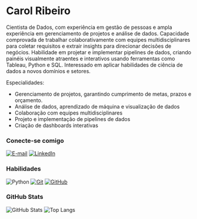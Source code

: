 # Carol Ribeiro
Cientista de Dados, com experiência em gestão de pessoas e ampla experiência em gerenciamento de projetos e análise de dados. Capacidade comprovada de trabalhar colaborativamente com equipes multidisciplinares para coletar requisitos e extrair insights para direcionar decisões de negócios. Habilidade em projetar e implementar pipelines de dados, criando painéis visualmente atraentes e interativos usando ferramentas como Tableau, Python e SQL. Interessado em aplicar habilidades de ciência de dados a novos domínios e setores.

Especialidades:
+ Gerenciamento de projetos, garantindo cumprimento de metas, prazos e orçamento.
+ Análise de dados, aprendizado de máquina e visualização de dados
+ Colaboração com equipes multidisciplinares
+ Projeto e implementação de pipelines de dados
+ Criação de dashboards interativas

### Conecte-se comigo
[![E-mail](https://img.shields.io/badge/-Email-000?style=for-the-badge&logo=microsoft-outlook&logoColor=E94D5F)](mailto:carolribeirodev@gmail.com)
[![LinkedIn](https://img.shields.io/badge/-LinkedIn-000?style=for-the-badge&logo=linkedin&logoColor=30A3DC)](https://www.linkedin.com/in/carolribeirome/)


### Habilidades
![Python](https://img.shields.io/badge/Python-000?style=for-the-badge&logo=python)
[![Git](https://img.shields.io/badge/Git-000?style=for-the-badge&logo=git&logoColor=E94D5F)](https://git-scm.com/doc) 
[![GitHub](https://img.shields.io/badge/GitHub-000?style=for-the-badge&logo=github&logoColor=30A3DC)](https://docs.github.com/)

### GitHub Stats
![GitHub Stats](https://github-readme-stats.vercel.app/api?username=carolribeirodev&theme=transparent&bg_color=000&border_color=30A3DC&show_icons=true&icon_color=30A3DC&title_color=E94D5F&text_color=FFF)
![Top Langs](https://github-readme-stats-git-masterrstaa-rickstaa.vercel.app/api/top-langs/?username=carolribeirodev&layout=compact&bg_color=000&border_color=30A3DC&title_color=E94D5F&text_color=FFF)

